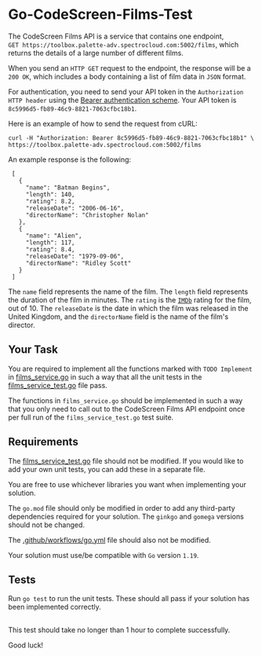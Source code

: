 # Go-CodeScreen-Films-Test

The CodeScreen Films API is a service that contains one endpoint,<br/>
`GET https://toolbox.palette-adv.spectrocloud.com:5002/films`, which returns the details of a large number of different films.

When you send an `HTTP GET` request to the endpoint, the response will be a `200 OK`, which includes a body containing a list of film data in `JSON` format. 
<br>

For authentication, you need to send your API token in the `Authorization HTTP header` using the [Bearer authentication scheme](https://tools.ietf.org/html/draft-ietf-oauth-v2-bearer-20#section-2.1). Your API token is `8c5996d5-fb89-46c9-8821-7063cfbc18b1`.

Here is an example of how to send the request from cURL:

    curl -H "Authorization: Bearer 8c5996d5-fb89-46c9-8821-7063cfbc18b1" \
    https://toolbox.palette-adv.spectrocloud.com:5002/films
    
An example response is the following:

     [
       {
         "name": "Batman Begins",
         "length": 140,
         "rating": 8.2,
         "releaseDate": "2006-06-16",
         "directorName": "Christopher Nolan"
       },
       {
         "name": "Alien",
         "length": 117,
         "rating": 8.4,
         "releaseDate": "1979-09-06",
         "directorName": "Ridley Scott"
       }
     ]


The `name` field represents the name of the film. The `length` field represents the duration of the film in minutes. The `rating` is the <a href="https://www.imdb.com/" target="_blank">`IMDb`</a> rating for the film, out of 10.
The `releaseDate` is the date in which the film was released in the United Kingdom, and the `directorName` field is the name of the film's director.

## Your Task

You are required to implement all the functions marked with `TODO Implement` in [films_service.go](films_service.go) in such a way that all the unit tests in the [films_service_test.go](films_service_test.go) file pass.

The functions in `films_service.go` should be implemented in such a way that you only need to call out to the CodeScreen Films API endpoint once per full run of the `films_service_test.go` test suite.

## Requirements

The [films_service_test.go](films_service_test.go) file should not be modified. If you would like to add your own unit tests, you
can add these in a separate file.

You are free to use whichever libraries you want when implementing your solution. </br>

The `go.mod` file should only be modified in order to add any third-party dependencies required for your solution. The `ginkgo` and `gomega` versions should not be changed.

The [.github/workflows/go.yml](.github/workflows/go.yml) file should also not be modified.

Your solution must use/be compatible with `Go` version `1.19`.

## Tests
Run `go test` to run the unit tests. These should all pass if your solution has been implemented correctly.

##

This test should take no longer than 1 hour to complete successfully.

Good luck!
